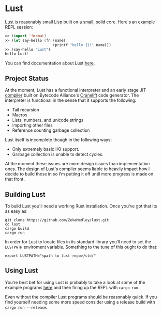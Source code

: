 # Lust

Lust is reasonably small Lisp built on a small, solid core. Here's an example
REPL session:

```lisp
>> (import 'format)
>> (let say-hello (fn (name)
                      (printf "hello {}!" name)))
>> (say-hello "Lust")
hello Lust!
```

You can find documentation about Lust [here](https://zmedley.com/lust).

## Project Status

At the moment, Lust has a functional interpreter and an early stage JIT
[compiler](https://www.github.com/ZekeMedley/lustc) built on Bytecode Alliance's
[Cranelift](https://github.com/bytecodealliance/wasmtime/tree/main/cranelift)
code generator. The interpreter is functional in the sense that it supports the
following:

- Tail recursion
- Macros
- Lists, numbers, and unicode strings
- Importing other files
- Reference counting garbage collection

Lust itself is incomplete though in the following ways:

- Only extremely basic I/O support.
- Garbage collection is unable to detect cycles.

At the moment these issues are more design issues than implementation ones. The
design of Lust's compiler seems liable to heavily impact how I decide to build
those in so I'm putting it off until more progress is made on that front.

## Building Lust

To build Lust you'll need a working Rust installation. Once you've got that its
as easy as:

```
git clone https://github.com/ZekeMedley/lust.git
cd lust
cargo build
cargo run
```

In order for Lust to locate files in its standard library you'll need to set the
`LUSTPATH` enviroment variable. Something to the tune of this ought to do that:

```
export LUSTPATH="<path to lust repo>/std/"
```

## Using Lust

You're best bet for using Lust is probably to take a look at some of the example
programs [here](https://github.com/ZekeMedley/lust/tree/master/lust-programs)
and then firing up the REPL with `cargo run`.

Even without the compiler Lust programs should be reasonably quick. If you find
yourself needing some more speed consider using a release build with `cargo run
--release`.
